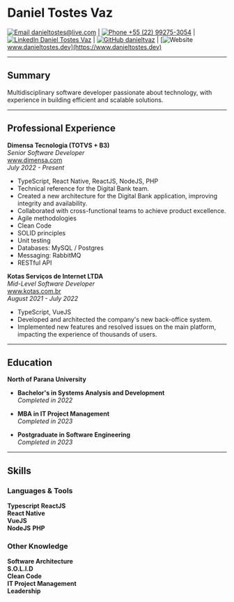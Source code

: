 # **Daniel Tostes Vaz**

[![Email](https://img.icons8.com/ios-glyphs/30/000000/new-post.png) danieltostes@live.com](mailto:danieltostes@live.com) | [![Phone](https://img.icons8.com/ios-glyphs/30/000000/phone.png) +55 (22) 99275-3054](tel:+5522992753054) | [![LinkedIn](https://img.icons8.com/ios-glyphs/30/000000/linkedin.png) Daniel Tostes Vaz](https://www.linkedin.com/in/danieltvaz/) | [![GitHub](https://img.icons8.com/ios-glyphs/30/000000/github.png) danieltvaz](https://github.com/danieltvaz) | [![Website](https://img.icons8.com/ios-glyphs/30/000000/domain.png) www.danieltostes.dev](https://www.danieltostes.dev)

---

## **Summary**

Multidisciplinary software developer passionate about technology, with experience in building efficient and scalable solutions.

---

## **Professional Experience**

**Dimensa Tecnologia (TOTVS + B3)**  
_Senior Software Developer_  
www.dimensa.com  
*July 2022 - Present*

- TypeScript, React Native, ReactJS, NodeJS, PHP
- Technical reference for the Digital Bank team.
- Created a new architecture for the Digital Bank application, improving integrity and availability.
- Collaborated with cross-functional teams to achieve product excellence.
- Agile methodologies
- Clean Code
- SOLID principles
- Unit testing
- Databases: MySQL / Postgres
- Messaging: RabbitMQ
- RESTful API

**Kotas Serviços de Internet LTDA**  
_Mid-Level Software Developer_  
www.kotas.com.br  
*August 2021 - July 2022*

- TypeScript, VueJS
- Developed and architected the company's new back-office system.
- Implemented new features and resolved issues on the main platform, impacting the experience of thousands of users.

---

## **Education**

**North of Parana University**

- **Bachelor's in Systems Analysis and Development**  
*Completed in 2022*

- **MBA in IT Project Management**  
*Completed in 2023*

- **Postgraduate in Software Engineering**  
*Completed in 2023*

---

## **Skills**

### Languages & Tools

**Typescript**
**ReactJS**  
**React Native**  
**VueJS**  
**NodeJS**
**PHP**

### Other Knowledge

**Software Architecture**  
**S.O.L.I.D**  
**Clean Code**  
**IT Project Management**  
**Leadership**
